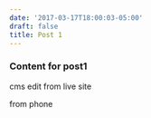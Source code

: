 ```yaml
---
date: '2017-03-17T18:00:03-05:00'
draft: false
title: Post 1
---
```


### Content for post1

cms edit from live site

from phone